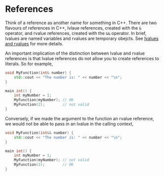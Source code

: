 # References

Think of a reference as another name for something in C++. There are two flavours of references in C++, lvlaue references, created with the `&` operator, and rvalue references, created with the `&&` operator. In brief, lvalues are named variables and rvalues are temporary obejcts. See [lvalues and rvalues](lvalues%20and%20rvalues.md) for more details.

An important implication of the distinction between lvalue and rvalue references is that lvalue references do not allow you to create references to literals. So for example,

```cpp
void MyFunction(int& number) {
    std::cout << "The number is: " << number << "\n";
}

main int() {
    int myNumber = 1;
    MyFunction(myNumber); // OK
    MyFunction(2);        // not valid
}
```

Conversely, if we made the argument to the function an rvalue reference, we would not be able to pass in an lvalue in the calling context,

```cpp
void MyFunction(int&& number) {
    std::cout << "The number is: " << number << "\n";
}

main int() {
    int myNumber = 1;
    MyFunction(myNumber); // not valid
    MyFunction(2);        // OK
}
```
